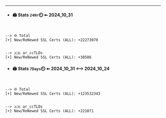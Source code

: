 

---
- #### 🖨️ **Stats** `24Hr`⏲️ ➼ 2024_10_31
```console


--> 🌐 Total
[+] New/ReNewed SSL Certs (ALL): +22273070


--> 🇦🇷 ar_ccTLDs
[+] New/ReNewed SSL Certs (ALL): +38586

```

- #### 🖨️ **Stats** `7Days`⏲️ ➼ 2024_10_31 <--> 2024_10_24
```console


--> 🌐 Total
[+] New/ReNewed SSL Certs (ALL): +123532343


--> 🇦🇷 ar_ccTLDs
[+] New/ReNewed SSL Certs (ALL): +221071

```

